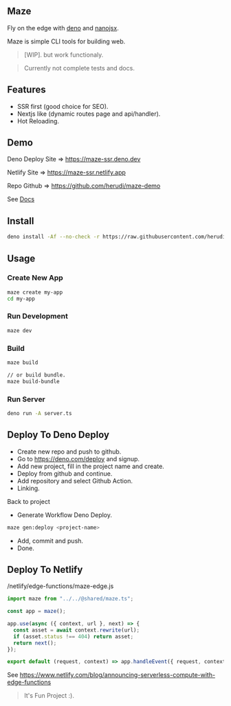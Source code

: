 ## Maze

Fly on the edge with [deno](https://deno.land) and
[nanojsx](https://nanojsx.io/).

Maze is simple CLI tools for building web.

> [WIP]. but work functionaly.

> Currently not complete tests and docs.

## Features

- SSR first (good choice for SEO).
- Nextjs like (dynamic routes page and api/handler).
- Hot Reloading.

## Demo

Deno Deploy Site => https://maze-ssr.deno.dev

Netlify Site => https://maze-ssr.netlify.app

Repo Github => https://github.com/herudi/maze-demo

See [Docs](https://github.com/herudi/maze/tree/master/docs)

## Install

```bash
deno install -Af --no-check -r https://raw.githubusercontent.com/herudi/maze/dev-0.0.7/maze.ts
```

## Usage

### Create New App

```bash
maze create my-app
cd my-app
```

### Run Development

```bash
maze dev
```

### Build

```bash
maze build

// or build bundle.
maze build-bundle
```

### Run Server

```bash
deno run -A server.ts
```

## Deploy To Deno Deploy

- Create new repo and push to github.
- Go to https://deno.com/deploy and signup.
- Add new project, fill in the project name and create.
- Deploy from github and continue.
- Add repository and select Github Action.
- Linking.

Back to project

- Generate Workflow Deno Deploy.

```bash
maze gen:deploy <project-name>
```

- Add, commit and push.
- Done.

## Deploy To Netlify

/netlify/edge-functions/maze-edge.js

```js
import maze from "../../@shared/maze.ts";

const app = maze();

app.use(async ({ context, url }, next) => {
  const asset = await context.rewrite(url);
  if (asset.status !== 404) return asset;
  return next();
});

export default (request, context) => app.handleEvent({ request, context });
```

See
https://www.netlify.com/blog/announcing-serverless-compute-with-edge-functions

> It's Fun Project :).
